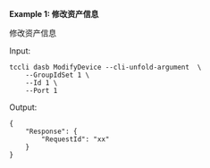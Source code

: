 **Example 1: 修改资产信息**

修改资产信息

Input: 

```
tccli dasb ModifyDevice --cli-unfold-argument  \
    --GroupIdSet 1 \
    --Id 1 \
    --Port 1
```

Output: 
```
{
    "Response": {
        "RequestId": "xx"
    }
}
```

